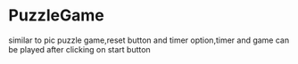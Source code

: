 # PuzzleGame
similar to pic puzzle game,reset button and timer option,timer and game can be played after clicking on start button
